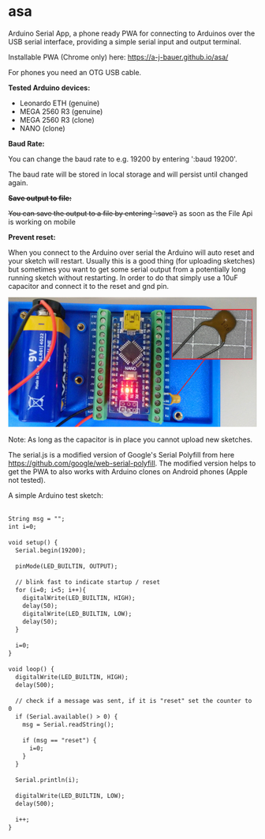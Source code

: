 # asa
Arduino Serial App, a phone ready PWA for connecting to Arduinos over the USB serial interface, providing a simple serial input and output terminal.

Installable PWA (Chrome only) here: https://a-j-bauer.github.io/asa/

For phones you need an OTG USB cable.

**Tested Arduino devices:**

* Leonardo ETH (genuine)
* MEGA 2560 R3 (genuine)
* MEGA 2560 R3 (clone)
* NANO (clone)


**Baud Rate:**

You can change the baud rate to e.g. 19200 by entering ':baud 19200'.

The baud rate will be stored in local storage and will persist until changed again.

~~**Save output to file:**~~

~~You can save the output to a file by entering ':save')~~ as soon as the File Api is working on mobile


**Prevent reset:** 

When you connect to the Arduino over serial the Arduino will auto reset and your sketch will restart.
Usually this is a good thing (for uploading sketches) but sometimes you want to get some serial output from a potentially long running sketch without restarting.
In order to do that simply use a 10uF capacitor and connect it to the reset and gnd pin.


![long run nano](https://github.com/A-J-Bauer/asa/blob/main/readme_img/nanoLongRun.png)

Note: As long as the capacitor is in place you cannot upload new sketches.

The serial.js is a modified version of Google's Serial Polyfill from here https://github.com/google/web-serial-polyfill.
The modified version helps to get the PWA to also works with Arduino clones on Android phones (Apple not tested).

A simple Arduino test sketch:

```

String msg = "";
int i=0;

void setup() {
  Serial.begin(19200);
  
  pinMode(LED_BUILTIN, OUTPUT);
  
  // blink fast to indicate startup / reset
  for (i=0; i<5; i++){
    digitalWrite(LED_BUILTIN, HIGH);
    delay(50);
    digitalWrite(LED_BUILTIN, LOW);
    delay(50);
  }

  i=0;
}

void loop() {
  digitalWrite(LED_BUILTIN, HIGH);
  delay(500);

  // check if a message was sent, if it is "reset" set the counter to 0
  if (Serial.available() > 0) {
    msg = Serial.readString();

    if (msg == "reset") {
      i=0;
    }
  }

  Serial.println(i);
  
  digitalWrite(LED_BUILTIN, LOW);
  delay(500);
   
  i++;
}
```

